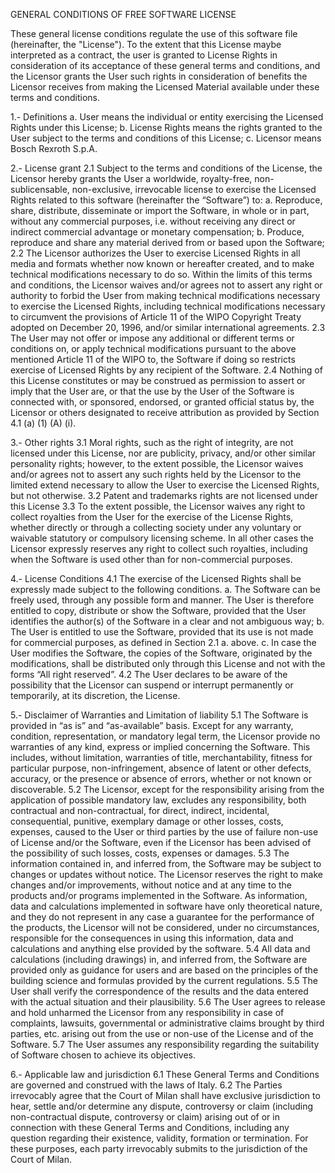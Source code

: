 GENERAL CONDITIONS OF FREE SOFTWARE LICENSE

These general license conditions regulate the use of this software file (hereinafter, the "License").
To the extent that this License maybe interpreted as a contract, the user is granted to License Rights
in consideration of its acceptance of these general terms and conditions, and the Licensor grants the
User such rights in consideration of benefits the Licensor receives from making the Licensed Material
available under these terms and conditions.

1.- Definitions
  a. User means the individual or entity exercising the Licensed Rights under this License;
  b. License Rights means the rights granted to the User subject to the terms and conditions of this
    License;
  c. Licensor means Bosch Rexroth S.p.A.

2.- License grant
  2.1 Subject to the terms and conditions of the License, the Licensor hereby grants the User a worldwide,
    royalty-free, non-sublicensable, non-exclusive, irrevocable license to exercise the Licensed Rights
    related to this software (hereinafter the “Software”) to:
    a. Reproduce, share, distribute, disseminate or import the Software, in whole or in part, without any
      commercial purposes, i.e. without receiving any direct or indirect commercial advantage or monetary compensation;
    b. Produce, reproduce and share any material derived from or based upon the Software;
  2.2 The Licensor authorizes the User to exercise Licensed Rights in all media and formats whether now known
    or hereafter created, and to make technical modifications necessary to do so. Within the limits of this terms
    and conditions, the Licensor waives and/or agrees not to assert any right or authority to forbid the User from
    making technical modifications necessary to exercise the Licensed Rights, including technical modifications necessary
    to circumvent the provisions of Article 11 of the WIPO Copyright Treaty adopted on December 20, 1996, and/or similar
    international agreements.
  2.3 The User may not offer or impose any additional or different terms or conditions on, or apply technical modifications
    pursuant to the above mentioned Article 11 of the WIPO to, the Software if doing so restricts exercise of Licensed Rights
    by any recipient of the Software.
  2.4 Nothing of this License constitutes or may be construed as permission to assert or imply that the User are, or that the
    use by the User of the Software is connected with, or sponsored, endorsed, or granted official status by, the Licensor or
    others designated to receive attribution as provided by Section 4.1 (a) (1) (A) (i).

3.- Other rights
  3.1 Moral rights, such as the right of integrity, are not licensed under this License, nor are publicity, privacy, and/or
    other similar personality rights; however, to the extent possible, the Licensor waives and/or agrees not to assert any
    such rights held by the Licensor to the limited extend necessary to allow the User to exercise the Licensed Rights,
    but not otherwise.
  3.2 Patent and trademarks rights are not licensed under this License
  3.3 To the extent possible, the Licensor waives any right to collect royalties from the User for the exercise of the License
    Rights, whether directly or through a collecting society under any voluntary or waivable statutory or compulsory licensing
    scheme. In all other cases the Licensor expressly reserves any right to collect such royalties, including when the Software
    is used other than for non-commercial purposes.

4.- License Conditions
  4.1 The exercise of the Licensed Rights shall be expressly made subject to the following conditions.
    a. The Software can be freely used, through any possible form and manner. The User is therefore entitled to copy, distribute
      or show the Software, provided that the User identifies the author(s) of the Software in a clear and not ambiguous way;
    b. The User is entitled to use the Software, provided that its use is not made for commercial purposes, as defined in
      Section 2.1 a. above.
    c. In case the User modifies the Software, the copies of the Software, originated by the modifications, shall be distributed
      only through this License and not with the forms “All right reserved”.
  4.2 The User declares to be aware of the possibility that the Licensor can suspend or interrupt permanently or temporarily,
    at its discretion, the License.

5.- Disclaimer of Warranties and Limitation of liability
  5.1 The Software is provided in “as is” and “as-available” basis. Except for any warranty, condition, representation, or
    mandatory legal term, the Licensor provide no warranties of any kind, express or implied concerning the Software.
    This includes, without limitation, warranties of title, merchantability, fitness for particular purpose, non-infringement,
    absence of latent or other defects, accuracy, or the presence or absence of errors, whether or not known or discoverable.
  5.2 The Licensor, except for the responsibility arising from the application of possible mandatory law, excludes any
    responsibility, both contractual and non-contractual, for direct, indirect, incidental, consequential, punitive, exemplary
    damage or other losses, costs, expenses, caused to the User or third parties by the use of failure non-use of License and/or
    the Software, even if the Licensor has been advised of the possibility of such losses, costs, expenses or damages.
  5.3 The information contained in, and inferred from, the Software may be subject to changes or updates without notice.
    The Licensor reserves the right to make changes and/or improvements, without notice and at any time to the products and/or
    programs implemented in the Software. As information, data and calculations implemented in software have only theoretical
    nature, and they do not represent in any case a guarantee for the performance of the products, the Licensor will not be
    considered, under no circumstances, responsible for the consequences in using this information, data and calculations
    and anything else provided by the software.
  5.4 All data and calculations (including drawings) in, and inferred from, the Software are provided only as guidance for users
    and are based on the principles of the building science and formulas provided by the current regulations.
  5.5 The User shall verify the correspondence of the results and the data entered with the actual situation and their plausibility.
  5.6 The User agrees to release and hold unharmed the Licensor from any responsibility in case of complaints, lawsuits,
    governmental or administrative claims brought by third parties, etc. arising out from the use or non-use of the License
    and of the Software.
  5.7 The User assumes any responsibility regarding the suitability of Software chosen to achieve its objectives.

6.- Applicable law and jurisdiction
  6.1 These General Terms and Conditions are governed and construed with the laws of Italy.
  6.2 The Parties irrevocably agree that the Court of Milan shall have exclusive jurisdiction to hear, settle and/or determine
    any dispute, controversy or claim (including non-contractual dispute, controversy or claim) arising out of or in connection
    with these General Terms and Conditions, including any question regarding their existence, validity, formation or termination.
    For these purposes, each party irrevocably submits to the jurisdiction of the Court of Milan.

